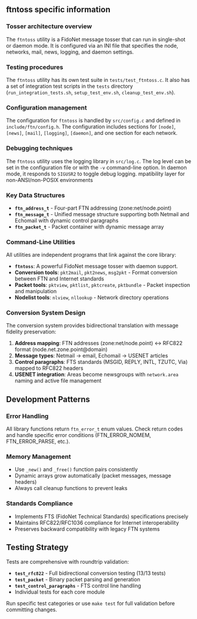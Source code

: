 
## ftntoss specific information

### Tosser architecture overview
The `ftntoss` utility is a FidoNet message tosser that can run in single-shot or daemon mode. It is configured via an INI file that specifies the node, networks, mail, news, logging, and daemon settings.

### Testing procedures
The `ftntoss` utility has its own test suite in `tests/test_ftntoss.c`. It also has a set of integration test scripts in the `tests` directory (`run_integration_tests.sh`, `setup_test_env.sh`, `cleanup_test_env.sh`).

### Configuration management
The configuration for `ftntoss` is handled by `src/config.c` and defined in `include/ftn/config.h`. The configuration includes sections for `[node]`, `[news]`, `[mail]`, `[logging]`, `[daemon]`, and one section for each network.

### Debugging techniques
The `ftntoss` utility uses the logging library in `src/log.c`. The log level can be set in the configuration file or with the `-v` command-line option. In daemon mode, it responds to `SIGUSR2` to toggle debug logging.
mpatibility layer for non-ANSI/non-POSIX environments

### Key Data Structures

- **`ftn_address_t`** - Four-part FTN addressing (zone:net/node.point)
- **`ftn_message_t`** - Unified message structure supporting both Netmail and Echomail with dynamic control paragraphs
- **`ftn_packet_t`** - Packet container with dynamic message array

### Command-Line Utilities

All utilities are independent programs that link against the core library:

- **`ftntoss`**: A powerful FidoNet message tosser with daemon support.
- **Conversion tools**: `pkt2mail`, `pkt2news`, `msg2pkt` - Format conversion between FTN and Internet standards
- **Packet tools**: `pktview`, `pktlist`, `pktcreate`, `pktbundle` - Packet inspection and manipulation
- **Nodelist tools**: `nlview`, `nllookup` - Network directory operations

### Conversion System Design

The conversion system provides bidirectional translation with message fidelity preservation:

1. **Address mapping**: FTN addresses (zone:net/node.point) ↔ RFC822 format (node.net.zone.point@domain)
2. **Message types**: Netmail → email, Echomail → USENET articles
3. **Control paragraphs**: FTS standards (MSGID, REPLY, INTL, TZUTC, Via) mapped to RFC822 headers
4. **USENET integration**: Areas become newsgroups with `network.area` naming and active file management

## Development Patterns

### Error Handling
All library functions return `ftn_error_t` enum values. Check return codes and handle specific error conditions (FTN_ERROR_NOMEM, FTN_ERROR_PARSE, etc.).

### Memory Management
- Use `_new()` and `_free()` function pairs consistently
- Dynamic arrays grow automatically (packet messages, message headers)
- Always call cleanup functions to prevent leaks

### Standards Compliance
- Implements FTS (FidoNet Technical Standards) specifications precisely
- Maintains RFC822/RFC1036 compliance for Internet interoperability
- Preserves backward compatibility with legacy FTN systems

## Testing Strategy

Tests are comprehensive with roundtrip validation:
- **`test_rfc822`** - Full bidirectional conversion testing (13/13 tests)
- **`test_packet`** - Binary packet parsing and generation
- **`test_control_paragraphs`** - FTS control line handling
- Individual tests for each core module

Run specific test categories or use `make test` for full validation before committing changes.